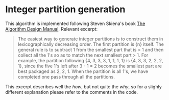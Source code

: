 # Integer partition generation

This algorithm is implemented following Steven Skiena's book [The Algorithm Design Manual](http://amzn.com/1848000693). Relevant excerpt:

> The easiest way to generate integer partitions is to construct them in lexicographically decreasing order. The first partition is {n} itself. The general rule is to subtract 1 from the smallest part that is > 1 and then collect all the 1's so as to match the next smallest part > 1. For example, the partition following {4, 3, 3, 3, 1, 1, 1, 1} is {4, 3, 3, 2, 2, 2, 1}, since the five 1's left after 3 - 1 = 2 becomes the smallest part are best packaged as 2, 2, 1. When the partition is all 1's, we have completed one pass through all the partitions.

This excerpt describes well the *how*, but not quite the *why*, so for a slighly different explanation please refer to the comments in the code.
